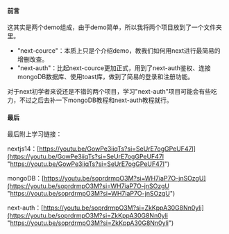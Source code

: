#### 前言

这其实是两个demo组成，由于demo简单，所以我将两个项目放到了一个文件夹里。

- "next-cource"：本质上只是个介绍demo，教我们如何用next进行最简易的增删改查。
- "next-auth"：比起next-cource更加正式，用到了next-auth鉴权、连接mongoDB数据库、使用toast库，做到了简易的登录和注册功能。

对于next初学者来说还是不错的两个项目，学习"next-auth"项目可能会有些吃力，不过之后去补一下mongoDB教程和next-auth教程就行。

#### 最后

最后附上学习链接：

nextjs14：[https://youtu.be/GowPe3iiqTs?si=SeUrE7ogGPeUF47l](https://youtu.be/GowPe3iiqTs?si=SeUrE7ogGPeUF47l "https://youtu.be/GowPe3iiqTs?si=SeUrE7ogGPeUF47l")

mongoDB：[https://youtu.be/soprdrmpO3M?si=WH7iaP7O-jnSOzgU](https://youtu.be/soprdrmpO3M?si=WH7iaP7O-jnSOzgU "https://youtu.be/soprdrmpO3M?si=WH7iaP7O-jnSOzgU")

next-auth：[https://youtu.be/soprdrmpO3M?si=ZkKppA30G8Nn0yli](https://youtu.be/soprdrmpO3M?si=ZkKppA30G8Nn0yli "https://youtu.be/soprdrmpO3M?si=ZkKppA30G8Nn0yli")

